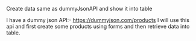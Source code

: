Create data same as dummyJsonAPI and show it into table

I have a dummy json API:- https://dummyjson.com/products
I will use this api and first create some products using forms and then retrieve 
data into table.
